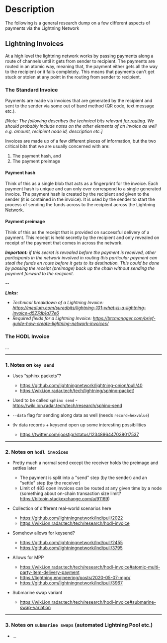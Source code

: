 # Description

The following is a general research dump on a few different aspects of payments via the Lightning Network


## Lightning Invoices

At a high level the lightning network works by passing payments along a route of channels until it gets from sender to recipient. The payments are routed in an atomic way, meaning that, the payment either gets all the way to the recipient or it fails completely. This means that payments can't get stuck or stolen at any point in the routing from sender to recipient.

### The Standard Invoice

Payments are made via invoices that are generated by the recipient and sent to the sender via some out of band method (QR code, text message etc.).

_[Note: The following describes the technical bits relevant [for routing](https://github.com/lnbook/lnbook/blob/adbd2efbad97323c587fb3c6efee7ebd03392993/routing.asciidoc). We should probably include notes on the other elements of an invoice as well e.g. amount, recipient node id, description etc.]_

Invoices are made up of a few different pieces of information, but the two critical bits that we are usually concerned with are:
1. The payment hash, and
1. The payment preimage

#### Payment hash
Think of this as a single blob that acts as a fingerprint for the invoice. Each payment hash is unique and can only ever correspond to a single generated invoice. The payment hash is created by the recipient and given to the sender (it is contained in the invoice). It is used by the sender to start the process of sending the funds across to the recipient across the Lightning Network.

#### Payment preimage
Think of this as the receipt that is provided on successful delivery of a payment. This receipt is held secretly by the recipient and only revealed on receipt of the payment that comes in across the network.

_**Important:** if this secret is revealed before the payment is received, other participants in the network involved in routing this particular payment can steal the funds en route before it gets to its destination. This could be done by passing the receipt (preimage) back up the chain without sending the payment forward to the recipient._

--

**_Links:_**
- _Technical breakdown of a Lightning Invoice: https://medium.com/suredbits/lightning-101-what-is-a-lightning-invoice-d527db1a77e6_
- _Required fields for a Lightning Invoice: https://btcmanager.com/brief-guide-how-create-lightning-network-invoices/_

### The HODL Invoice
...

---

### 1. Notes on `key send`

- Uses “sphinx packets”?
    - https://github.com/lightningnetwork/lightning-onion/pull/40
    - https://wiki.ion.radar.tech/tech/lightning/sphinx-packet)


- Used to be called `sphinx send`
    -https://wiki.ion.radar.tech/tech/research/sphinx-send


 - `--data` flag for sending along data as well (needs `record=hexvalue`)

- tlv data records + keysend open up some interesting possibilities
    - https://twitter.com/joostjgr/status/1234896447038017537


---

### 2. Notes on `hodl invoices`


- Pretty much a normal send except the receiver holds the preimage and settles later
    - The payment is split into a "send" step (by the sender) and an "settle" step (by the receiver)
    - Limit of 483 open invoices can be routed at any given time by a node (something about on-chain transaction size limit? https://bitcoin.stackexchange.com/a/91169)

- Collection of different real-world scenarios here
    - https://github.com/lightningnetwork/lnd/pull/2022
    - https://wiki.ion.radar.tech/tech/research/hodl-invoice


- Somehow allows for keysend?
    - https://github.com/lightningnetwork/lnd/pull/2455
    - https://github.com/lightningnetwork/lnd/pull/3795


- Allows for MPP
    - https://wiki.ion.radar.tech/tech/research/hodl-invoice#atomic-multi-party-item-delivery-payment
    - https://lightning.engineering/posts/2020-05-07-mpp/
    - https://github.com/lightningnetwork/lnd/pull/3967

- Submarine swap variant
    - https://wiki.ion.radar.tech/tech/research/hodl-invoice#submarine-swap-variation


---
### 3. Notes on `submarine swaps` (automated Lightning Pool etc.)

- ...
